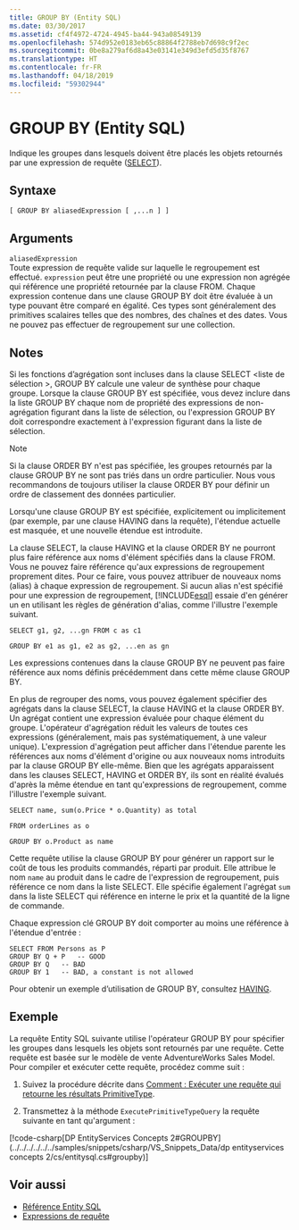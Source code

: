 ```yaml
---
title: GROUP BY (Entity SQL)
ms.date: 03/30/2017
ms.assetid: cf4f4972-4724-4945-ba44-943a08549139
ms.openlocfilehash: 574d952e0183eb65c88864f2788eb7d698c9f2ec
ms.sourcegitcommit: 0be8a279af6d8a43e03141e349d3efd5d35f8767
ms.translationtype: HT
ms.contentlocale: fr-FR
ms.lasthandoff: 04/18/2019
ms.locfileid: "59302944"
---
```

# <a name="group-by-entity-sql"></a>GROUP BY (Entity SQL)
Indique les groupes dans lesquels doivent être placés les objets retournés par une expression de requête ([SELECT](../../../../../../docs/framework/data/adonet/ef/language-reference/select-entity-sql.md)).  
  
## <a name="syntax"></a>Syntaxe  
  
```  
[ GROUP BY aliasedExpression [ ,...n ] ]  
```  
  
## <a name="arguments"></a>Arguments  
 `aliasedExpression`  
 Toute expression de requête valide sur laquelle le regroupement est effectué. `expression` peut être une propriété ou une expression non agrégée qui référence une propriété retournée par la clause FROM. Chaque expression contenue dans une clause GROUP BY doit être évaluée à un type pouvant être comparé en égalité. Ces types sont généralement des primitives scalaires telles que des nombres, des chaînes et des dates. Vous ne pouvez pas effectuer de regroupement sur une collection.  
  
## <a name="remarks"></a>Notes  
 Si les fonctions d’agrégation sont incluses dans la clause SELECT \<liste de sélection >, GROUP BY calcule une valeur de synthèse pour chaque groupe. Lorsque la clause GROUP BY est spécifiée, vous devez inclure dans la liste GROUP BY chaque nom de propriété des expressions de non-agrégation figurant dans la liste de sélection, ou l'expression GROUP BY doit correspondre exactement à l'expression figurant dans la liste de sélection.  
  
> [!NOTE]
>  Si la clause ORDER BY n'est pas spécifiée, les groupes retournés par la clause GROUP BY ne sont pas triés dans un ordre particulier. Nous vous recommandons de toujours utiliser la clause ORDER BY pour définir un ordre de classement des données particulier.  
  
 Lorsqu'une clause GROUP BY est spécifiée, explicitement ou implicitement (par exemple, par une clause HAVING dans la requête), l'étendue actuelle est masquée, et une nouvelle étendue est introduite.  
  
 La clause SELECT, la clause HAVING et la clause ORDER BY ne pourront plus faire référence aux noms d'élément spécifiés dans la clause FROM. Vous ne pouvez faire référence qu'aux expressions de regroupement proprement dites. Pour ce faire, vous pouvez attribuer de nouveaux noms (alias) à chaque expression de regroupement. Si aucun alias n'est spécifié pour une expression de regroupement, [!INCLUDE[esql](../../../../../../includes/esql-md.md)] essaie d'en générer un en utilisant les règles de génération d'alias, comme l'illustre l'exemple suivant.  
  
 `SELECT g1, g2, ...gn FROM c as c1`  
  
 `GROUP BY e1 as g1, e2 as g2, ...en as gn`  
  
 Les expressions contenues dans la clause GROUP BY ne peuvent pas faire référence aux noms définis précédemment dans cette même clause GROUP BY.  
  
 En plus de regrouper des noms, vous pouvez également spécifier des agrégats dans la clause SELECT, la clause HAVING et la clause ORDER BY. Un agrégat contient une expression évaluée pour chaque élément du groupe. L'opérateur d'agrégation réduit les valeurs de toutes ces expressions (généralement, mais pas systématiquement, à une valeur unique). L'expression d'agrégation peut afficher dans l'étendue parente les références aux noms d'élément d'origine ou aux nouveaux noms introduits par la clause GROUP BY elle-même. Bien que les agrégats apparaissent dans les clauses SELECT, HAVING et ORDER BY, ils sont en réalité évalués d'après la même étendue en tant qu'expressions de regroupement, comme l'illustre l'exemple suivant.  
  
 `SELECT name, sum(o.Price * o.Quantity) as total`  
  
 `FROM orderLines as o`  
  
 `GROUP BY o.Product as name`  
  
 Cette requête utilise la clause GROUP BY pour générer un rapport sur le coût de tous les produits commandés, réparti par produit. Elle attribue le nom `name` au produit dans le cadre de l'expression de regroupement, puis référence ce nom dans la liste SELECT. Elle spécifie également l'agrégat `sum` dans la liste SELECT qui référence en interne le prix et la quantité de la ligne de commande.  
  
 Chaque expression clé GROUP BY doit comporter au moins une référence à l'étendue d'entrée :  
  
```  
SELECT FROM Persons as P  
GROUP BY Q + P   -- GOOD  
GROUP BY Q   -- BAD  
GROUP BY 1   -- BAD, a constant is not allowed  
```  
  
 Pour obtenir un exemple d’utilisation de GROUP BY, consultez [HAVING](../../../../../../docs/framework/data/adonet/ef/language-reference/having-entity-sql.md).  
  
## <a name="example"></a>Exemple  
 La requête Entity SQL suivante utilise l'opérateur GROUP BY pour spécifier les groupes dans lesquels les objets sont retournés par une requête. Cette requête est basée sur le modèle de vente AdventureWorks Sales Model. Pour compiler et exécuter cette requête, procédez comme suit :  
  
1. Suivez la procédure décrite dans [Comment : Exécuter une requête qui retourne les résultats PrimitiveType](../../../../../../docs/framework/data/adonet/ef/how-to-execute-a-query-that-returns-primitivetype-results.md).  
  
2. Transmettez à la méthode `ExecutePrimitiveTypeQuery` la requête suivante en tant qu'argument :  
  
 [!code-csharp[DP EntityServices Concepts 2#GROUPBY](../../../../../../samples/snippets/csharp/VS_Snippets_Data/dp entityservices concepts 2/cs/entitysql.cs#groupby)]  
  
## <a name="see-also"></a>Voir aussi

- [Référence Entity SQL](../../../../../../docs/framework/data/adonet/ef/language-reference/entity-sql-reference.md)
- [Expressions de requête](../../../../../../docs/framework/data/adonet/ef/language-reference/query-expressions-entity-sql.md)

